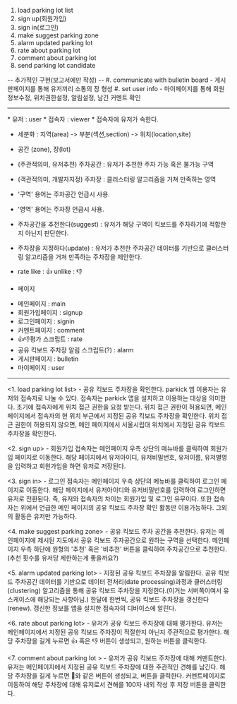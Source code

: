 1. load parking lot list
2. sign up(회원가입)
3. sign in(로그인)
4. make suggest parking zone
5. alarm updated parking lot
6. rate about parking lot
7. comment about parking lot
8. send parking lot candidate

-- 추가적인 구현(보고서에만 작성) --
#. communicate with bulletin board - 게시판페이지를 통해 유저끼리 소통의 장 형성
#. set user info - 마이페이지를 통해 회원정보수정, 위치권한설정, 알림설정, 남긴 커멘트 확인 

-----------------------------------------------------------------------------------

<terms policy> 
* 유저 : user
* 접속자 : viewer
* 접속자에 유저가 속한다.

* 세분화 : 지역(area) -> 부분(섹션,section) -> 위치(location,site)

* 공간 (zone), 장(lot)
* (주관적의미, 유저추천) 주차공간 : 유저가 추천한 주차 가능 혹은 불가능 구역
* (객관적의미, 개발자지정) 주차장 : 클러스터링 알고리즘을 거쳐 만족하는 영역
* '구역' 용어는 주차공간 언급시 사용.
* '영역' 용어는 주차장 언급시 사용.

* 주차공간을 추천한다(suggest) : 유저가 해당 구역이 킥보드를 주차하기에 적합한지 아닌지 판단한다.
* 주차장을 지정하다(update) : 유저가 추천한 주차공간 데이터를 기반으로 클러스터링 알고리즘을 거쳐 만족하는 주차장을 제안한다.

* rate
like : 👍
unlike : 👎

* 페이지 
- 메인페이지 : main
- 회원가입페이지 : signup
- 로그인페이지 : signin
- 커멘트페이지 : comment
- 👍👎평가 스크립트 : rate
- 공유 킥보드 주차장 알림 스크립트(?) : alarm
- 게시판페이지 : bulletin
- 마이페이지 : user
-----------------------------------------------------------------------------------

<1. load parking lot list> - 공유 킥보드 주차장을 확인한다.
parkick 앱 이용자는 유저와 접속자로 나눌 수 있다. 
접속자는 parkick 앱을 설치하고 이용하는 대상을 의미한다.
초기에 접속자에게 위치 접근 권한을 요청 받는다. 
위치 접근 권한이 허용되면, 메인 페이지에서 접속자의 현 위치 부근에서 지정된 공유 킥보드 주차장을 확인한다.
위치 접근 권한이 허용되지 않으면, 메인 페이지에서 서울시립대 위치에서 지정된 공유 킥보드 주차장을 확인한다.

<2. sign up> - 회원가입
접속자는 메인페이지 우측 상단의 메뉴바를 클릭하여 회원가입 페이지로 이동한다.
해당 페이지에서 유저아이디, 유저비밀번호, 유저이름, 유저별명을 입력하고 회원가입을 하면 유저로 저장된다. 

<3. sign in> - 로그인
접속자는 메인페이지 우측 상단의 메뉴바를 클릭하여 로그인 페이지로 이동한다.
해당 페이지에서 유저아이디와 유저비밀번호를 입력하여 로그인하면 유저로 전환된다.
즉, 유저와 접속자의 차이는 회원가입 및 로그인 유무이다. 또한 접속자는 위에서 언급한 메인 페이지의 공유 킥보드 주차장 확인 활동만 이용가능하다. 그외의 활동은 유저만 가능하다. 

<4. make suggest parking zone> - 공유 킥보드 주차 공간을 추천한다.
유저는 메인페이지에 제시된 지도에서 공유 킥보드 주자공간으로 원하는 구역을 선택한다. 메인페이지 우측 하단에 원형의 '추천' 혹은 '비추천' 버튼을 클릭하여 주차공간으로 추천한다.
(추천 횟수를 유저당 제한하는게 좋을까요?)

<5. alarm updated parking lot> - 지정된 공유 킥보드 주차장을 알림한다.
공유 킥보드 주차공간 데이터를 기반으로 데이터 전처리(date processing)과정과 클러스터링(clustering) 알고리즘을 통해 공유 킥보드 주차장을 지정한다.(이거는 서버쪽이여서 유스케이스에 해당되는 사항아님.) 한달에 한번씩, 공유 킥보드 주차장을 갱신한다(renew). 갱신한 정보를 앱을 설치한 접속자의 디바이스에 알린다. 

<6. rate about parking lot> - 유저가 공유 킥보드 주차장에 대해 평가한다.
유저는 메인페이지에서 지정된 공유 킥보드 주차장이 적절한지 아닌지 주관적으로 평가한다. 해당 주차장을 길게 누르면 👍 혹은 👎 버튼이 생성되고, 원하는 버튼을 클릭한다. 

<7. comment about parking lot > - 유저가 공유 킥보드 주차장에 대해 커멘트한다.
유저는 메인페이지에서 지정된 공유 킥보드 주차장에 대한 주관적인 견해를 남긴다. 해당 주차장을 길게 누르면 💬와 같은 버튼이 생성되고, 버튼을 클릭한다. 커멘트페이지로 이동하여 해당 주차장에 대해 유저로서 견해를 100자 내외 작성 후 저장 버튼을 클릭한다. 